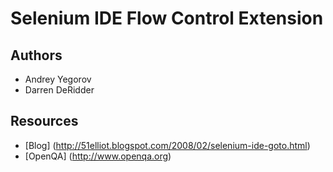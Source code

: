 Selenium IDE Flow Control Extension
===

Authors
---
- Andrey Yegorov
- Darren DeRidder

Resources
---

- [Blog] (http://51elliot.blogspot.com/2008/02/selenium-ide-goto.html)
- [OpenQA] (http://www.openqa.org)
